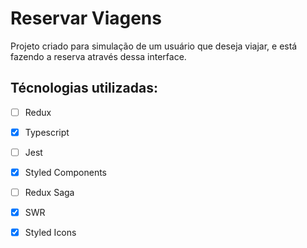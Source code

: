 # Reservar Viagens

Projeto criado para simulação de um usuário que deseja viajar, e está fazendo a reserva através dessa interface.

## Técnologias utilizadas:

- [ ] Redux
- [x] Typescript
- [ ] Jest
- [x] Styled Components
- [ ] Redux Saga
- [x] SWR
- [x] Styled Icons


